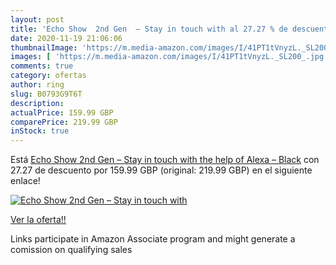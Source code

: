 ```yaml
---
layout: post
title: 'Echo Show  2nd Gen  – Stay in touch with al 27.27 % de descuento'
date: 2020-11-19 21:06:06
thumbnailImage: 'https://m.media-amazon.com/images/I/41PT1tVnyzL._SL200_.jpg'
images: [ 'https://m.media-amazon.com/images/I/41PT1tVnyzL._SL200_.jpg' ]
comments: true
category: ofertas
author: ring
slug: B0793G9T6T
description:
actualPrice: 159.99 GBP
comparePrice: 219.99 GBP
inStock: true
---
```


Está [Echo Show  2nd Gen  – Stay in touch with the help of Alexa – Black](https://www.amazon.co.uk/dp/B0793G9T6T/?tag=tolees0a-21) con 27.27 de descuento por 159.99 GBP (original: 219.99 GBP) en el siguiente enlace!

[![Echo Show  2nd Gen  – Stay in touch with](https://m.media-amazon.com/images/I/41PT1tVnyzL._SL200_.jpg)](https://www.amazon.co.uk/dp/B0793G9T6T/?tag=tolees0a-21)

[Ver la oferta!!](https://www.amazon.co.uk/dp/B0793G9T6T/?tag=tolees0a-21)

Links participate in Amazon Associate program and might generate a comission on qualifying sales


